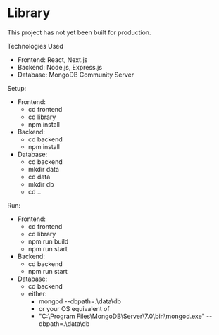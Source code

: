 # Library

This project has not yet been built for production.

Technologies Used
- Frontend: React, Next.js
- Backend: Node.js, Express.js
- Database: MongoDB Community Server

Setup:
- Frontend:
  - cd frontend
  - cd library
  - npm install
- Backend:
  - cd backend
  - npm install
- Database:
  - cd backend
  - mkdir data
  - cd data
  - mkdir db
  - cd ..

Run:
- Frontend:
  - cd frontend
  - cd library
  - npm run build
  - npm run start
- Backend:
  - cd backend
  - npm run start
- Database:
  - cd backend
  - either:
      - mongod --dbpath=.\data\db
      - or your OS equivalent of
      - "C:\Program Files\MongoDB\Server\7.0\bin\mongod.exe" --dbpath=.\data\db

